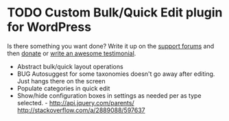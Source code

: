 # TODO Custom Bulk/Quick Edit plugin for WordPress

Is there something you want done? Write it up on the [support forums](http://wordpress.org/support/plugin/custom-bulkquick-edit) and then [donate](http://aihr.us/about-aihrus/donate/) or [write an awesome testimonial](http://aihr.us/about-aihrus/testimonials/add-testimonial/).

* Abstract bulk/quick layout operations
* BUG Autosuggest for some taxonomies doesn't go away after editing. Just hangs there on the screen
* Populate categories in quick edit
* Show/hide configuration boxes in settings as needed per as type selected. - http://api.jquery.com/parents/ http://stackoverflow.com/a/2889088/597637